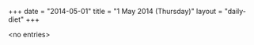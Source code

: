 +++
date = "2014-05-01"
title = "1 May 2014 (Thursday)"
layout = "daily-diet"
+++


\<no entries\>


